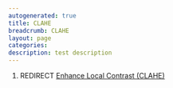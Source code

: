 ```yaml
---
autogenerated: true
title: CLAHE
breadcrumb: CLAHE
layout: page
categories: 
description: test description
---
```


1.  REDIRECT [Enhance Local Contrast (CLAHE)](Enhance_Local_Contrast_\(CLAHE\) "wikilink")
